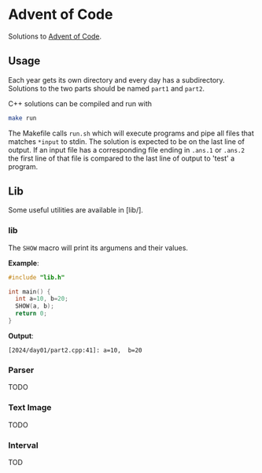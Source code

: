 # Advent of Code

Solutions to [Advent of Code](https://adventofcode.com/2023).

## Usage

Each year gets its own directory and every day has a subdirectory.
Solutions to the two parts should be named `part1` and `part2`.

C++ solutions can be compiled and run with
```bash
make run
```
The Makefile calls `run.sh` which will execute programs 
and pipe all files that matches `*input` to stdin.
The solution is expected to be on the last line of output.
If an input file has a corresponding file ending in `.ans.1` or `.ans.2`
the first line of that file is compared to the last line of output to
'test' a program.

## Lib

Some useful utilities are available in [lib/].

### lib

The `SHOW` macro will print its argumens and their values.

**Example**:
```c++
#include "lib.h"

int main() {
  int a=10, b=20;
  SHOW(a, b);
  return 0;
}
```
**Output**:
```
[2024/day01/part2.cpp:41]: a=10,  b=20
```

### Parser

TODO

### Text Image

TODO

### Interval

TOD
